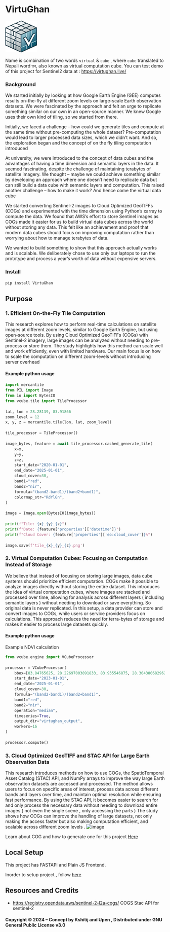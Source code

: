 # VirtuGhan

<img src="./static/img/virtughan-logo.png" alt="VirtuGhan Logo" width="100" height="100"> 

 Name is combination of two words `virtual` & `cube` , where `cube` translated to Nepali word `घन`,  also known as virtual computation cube. You can test demo of this project for Sentinel2 data at : https://virtughan.live/ 

### Background

We started initially by looking at how Google Earth Engine (GEE) computes results on-the-fly at different zoom levels on large-scale Earth observation datasets. We were fascinated by the approach and felt an urge to replicate something similar on our own in an open-source manner. We knew Google uses their own kind of tiling, so we started from there.

Initially, we faced a challenge – how could we generate tiles and compute at the same time without pre-computing the whole dataset? Pre-computation would lead to larger processed data sizes, which we didn’t want. And so, the exploration began and the concept of on the fly tiling computation introduced 

At university, we were introduced to the concept of data cubes and the advantages of having a time dimension and semantic layers in the data. It seemed fascinating, despite the challenge of maintaining terabytes of satellite imagery. We thought – maybe we could achieve something similar by developing an approach where one doesn’t need to replicate data but can still build a data cube with semantic layers and computation. This raised another challenge – how to make it work? And hence come the virtual data cube

We started converting Sentinel-2 images to Cloud Optimized GeoTIFFs (COGs) and experimented with the time dimension using Python’s xarray to compute the data. We found that AWS’s effort to store Sentinel images as COGs made it easier for us to build virtual data cubes across the world without storing any data. This felt like an achievement and proof that modern data cubes should focus on improving computation rather than worrying about how to manage terabytes of data.

We wanted to build something to show that this approach actually works and is scalable. We deliberately chose to use only our laptops to run the prototype and process a year’s worth of data without expensive servers.

### Install 

```bash
pip install VirtuGhan
```

## Purpose

### 1. Efficient On-the-Fly Tile Computation

This research explores how to perform real-time calculations on satellite images at different zoom levels, similar to Google Earth Engine, but using open-source tools. By using Cloud Optimized GeoTIFFs (COGs) with Sentinel-2 imagery, large images can be analyzed without needing to pre-process or store them. The study highlights how this method can scale well and work efficiently, even with limited hardware. Our main focus is on how to scale the computation on different zoom-levels without introducing server overhead 

#### Example python usage

```python
import mercantile
from PIL import Image
from io import BytesIO
from vcube.tile import TileProcessor

lat, lon = 28.28139, 83.91866
zoom_level = 12
x, y, z = mercantile.tile(lon, lat, zoom_level)

tile_processor = TileProcessor()

image_bytes, feature = await tile_processor.cached_generate_tile(
    x=x,
    y=y,
    z=z,
    start_date="2020-01-01",
    end_date="2025-01-01",
    cloud_cover=30,
    band1="red",
    band2="nir",
    formula="(band2-band1)/(band2+band1)",
    colormap_str="RdYlGn",
)

image = Image.open(BytesIO(image_bytes))

print(f"Tile: {x}_{y}_{z}")
print(f"Date: {feature['properties']['datetime']}")
print(f"Cloud Cover: {feature['properties']['eo:cloud_cover']}%")

image.save(f'tile_{x}_{y}_{z}.png')
```


### 2. Virtual Computation Cubes: Focusing on Computation Instead of Storage

We believe that instead of focusing on storing large images, data cube systems should prioritize efficient computation. COGs make it possible to analyze images directly without storing the entire dataset. This introduces the idea of virtual computation cubes, where images are stacked and processed over time, allowing for analysis across different layers ( including semantic layers ) without needing to download or save everything. So original data is never replicated. In this setup, a data provider can store and convert images to COGs, while users or service providers focus on calculations. This approach reduces the need for terra-bytes of storage and makes it easier to process large datasets quickly.

#### Example python usage

Example NDVI calculation 

```python
from vcube.engine import VCubeProcessor

processor = VCubeProcessor(
    bbox=[83.84765625, 28.22697003891833, 83.935546875, 28.304380682962773],
    start_date="2023-01-01",
    end_date="2025-01-01",
    cloud_cover=30,
    formula="(band2-band1)/(band2+band1)",
    band1="red",
    band2="nir",
    operation="median",
    timeseries=True,
    output_dir="virtughan_output",
    workers=16
)

processor.compute()
```


### 3. Cloud Optimized GeoTIFF and STAC API for Large Earth Observation Data

This research introduces methods on how to use COGs, the SpatioTemporal Asset Catalog (STAC) API, and NumPy arrays to improve the way large Earth observation datasets are accessed and processed. The method allows users to focus on specific areas of interest, process data across different bands and layers over time, and maintain optimal resolution while ensuring fast performance. By using the STAC API, it becomes easier to search for and only process the necessary data without needing to download entire images ( not even the single scene , only accessing the parts ) The study shows how COGs can improve the handling of large datasets, not only making  the access faster but also making computation efficient, and scalable across different zoom levels . 
![image](https://github.com/user-attachments/assets/e5741f6b-d6c2-4e47-a794-21c2244a7476)


Learn about COG and how to generate one for this project [Here](./docs/cog.md)


## Local Setup 

This project has FASTAPI and Plain JS Frontend.

Inorder to setup project , follow [here](./docs/install.md)

## Resources and Credits 

- https://registry.opendata.aws/sentinel-2-l2a-cogs/ COGS Stac API for sentinel-2


#### Copyright © 2024 – Concept by Kshitij and Upen , Distributed under GNU General Public License v3.0 

